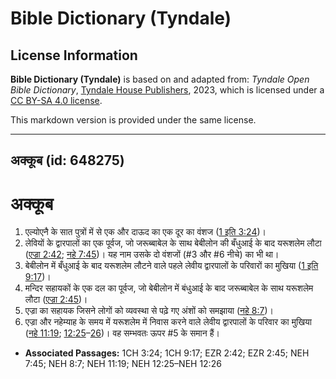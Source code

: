 # Bible Dictionary (Tyndale)

## License Information

**Bible Dictionary (Tyndale)** is based on and adapted from: _Tyndale Open Bible Dictionary_, [Tyndale House Publishers](https://tyndaleopenresources.com/), 2023, which is licensed under a [CC BY-SA 4.0 license](https://creativecommons.org/licenses/by-sa/4.0/legalcode.en).

This markdown version is provided under the same license.



--------------------------------

## अक्कूब (id: 648275)

अक्कूब
======

1. एल्योएनै के सात पुत्रों में से एक और दाऊद का एक दूर का वंशज ([1 इति 3:24](https://ref.ly/1Chr3:24))।
2. लेवियों के द्वारपालों का एक पूर्वज, जो जरूब्बाबेल के साथ बेबीलोन की बँधुआई के बाद यरूशलेम लौटा ([एज्रा 2:42](https://ref.ly/Ezra2:42); [नहे 7:45](https://ref.ly/Neh7:45))। यह नाम उसके दो वंशजों (\#3 और \#6 नीचे) का भी था।
3. बेबीलोन में बँधुआई के बाद यरूशलेम लौटने वाले पहले लेवीय द्वारपालों के परिवारों का मुखिया ([1 इति 9:17](https://ref.ly/1Chr9:17))।
4. मन्दिर सहायकों के एक दल का पूर्वज, जो बेबीलोन में बंधुआई के बाद जरूब्बाबेल के साथ यरूशलेम लौटा ([एज्रा 2:45](https://ref.ly/Ezra2:45))।
5. एज्रा का सहायक जिसने लोगों को व्यवस्था से पढ़े गए अंशों को समझाया ([नहे 8:7](https://ref.ly/Neh8:7))।
6. एज्रा और नहेम्याह के समय में यरूशलेम में निवास करने वाले लेवीय द्वारपालों के परिवार का मुखिया ([नहे 11:19](https://ref.ly/Neh11:19); [12:25](https://ref.ly/Neh12:25-Neh12:26)–[26](https://ref.ly/Neh12:25-Neh12:26))। वह सम्भवतः ऊपर \#5 के समान हैं।

* **Associated Passages:** 1CH 3:24; 1CH 9:17; EZR 2:42; EZR 2:45; NEH 7:45; NEH 8:7; NEH 11:19; NEH 12:25–NEH 12:26


